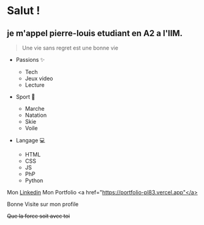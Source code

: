 # Salut !
## je m'appel **pierre-louis** etudiant en A2 a l'IIM. 

>Une vie sans regret est une bonne vie

* Passions :sparkles:
    * Tech
    * Jeux video
    * Lecture 
 

* Sport :goal_net:
    * Marche
    * Natation
    * Skie
    * Voile

* Langage :computer:
    * HTML 
    * CSS 
    * JS 
    * PhP 
    * Python 

Mon <a href="https://www.linkedin.com/in/pierre-louis-sans-7756b0223/">Linkedin</a>
Mon Portfolio <a href="https://portfolio-pl83.vercel.app"</a>


Bonne Visite sur mon profile

~~Que la force soit avec toi~~
